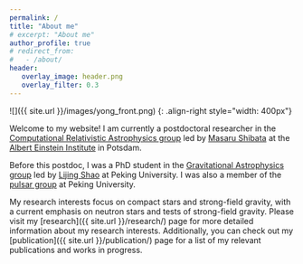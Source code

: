 ```yaml
---
permalink: /
title: "About me"
# excerpt: "About me"
author_profile: true
# redirect_from: 
#   - /about/
header:
   overlay_image: header.png
   overlay_filter: 0.3
---
```


![]({{ site.url }}/images/yong_front.png)
{: .align-right style="width: 400px"} 

Welcome to my website! I am currently a postdoctoral researcher in the [Computational Relativistic Astrophysics group](https://www.aei.mpg.de/comp-rel-astro) led by [Masaru Shibata](https://www2.yukawa.kyoto-u.ac.jp/~masaru.shibata/indexj.html) at the [Albert Einstein Institute](https://www.aei.mpg.de/2772/de) in Potsdam.

Before this postdoc, I was a PhD student in the [Gravitational Astrophysics group](https://kiaagravity.github.io/about/) led by [Lijing Shao](http://friendshao.github.io/about/) at Peking University. I was also a member of the [pulsar group](https://psr.pku.edu.cn/) at Peking University.

My research interests focus on compact stars and strong-field gravity, with a current emphasis on neutron stars and tests of strong-field gravity. Please visit my [research]({{ site.url }}/research/) page for more detailed information about my research interests. Additionally, you can check out my [publication]({{ site.url }}/publication/) page for a list of my relevant publications and works in progress.





